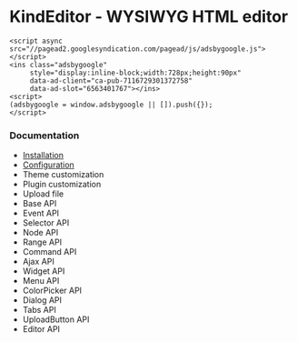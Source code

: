 # KindEditor - WYSIWYG HTML editor

````
<script async src="//pagead2.googlesyndication.com/pagead/js/adsbygoogle.js"></script>
<ins class="adsbygoogle"
     style="display:inline-block;width:728px;height:90px"
     data-ad-client="ca-pub-7116729301372758"
     data-ad-slot="6563401767"></ins>
<script>
(adsbygoogle = window.adsbygoogle || []).push({});
</script>
````

### Documentation

* [Installation](docs/install)
* [Configuration](docs/config)
* Theme customization
* Plugin customization
* Upload file
* Base API
* Event API
* Selector API
* Node API
* Range API
* Command API
* Ajax API
* Widget API
* Menu API
* ColorPicker API
* Dialog API
* Tabs API
* UploadButton API
* Editor API
